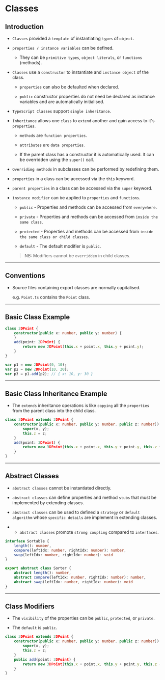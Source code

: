 # Classes

## Introduction

* `Classes` provided a `template` of instantiating `types` of `object`.

* `properties / instance variables` can be defined. 

    * They can be `primitive types`, `object literals`, or `functions` (methods).

* `Classes` use a `constructor` to instantiate and `instance object` of the class.

    * `properties` can also be defaulted when declared.

    * `public` constructor properties do not need be declared as instance variables and are automatically initialised.

* `TypeScript Classes` support `single inheritance`.

* `Inheritance` allows one `class` to `extend` another and gain access to it's `properties`.

    * `methods` are `function properties`.

    * `attributes` are `data properties`.

    * If the parent class has a constructor it is automatically used. It can be overridden using the `super()` call.


* `Overriding methods` in subclasses can be performed by redefining them.

* `properties` in a class can be accessed via the `this` keyword.

* `parent properties` in a class can be accessed via the `super` keyword.

* `instance modifier` can be applied to `properties` and `functions`.

    * `public` - Properties and methods can be accessed from `everywhere`.

    * `private` - Properties and methods can be accessed from `inside the same class`.

    * `protected` - Properties and methods can be accessed from `inside the same class or child classes`.

    * `default` - The default modifier is `public`.

    > NB: Modifiers cannot be `overridden` in child classes.

---

## Conventions

* Source files containing export classes are normally capitalised.

    e.g. `Point.ts` contains the `Point` class.


---

## Basic Class Example

```ts
class 2DPoint {
    constructor(public x: number, public y: number) {
    }
    add(point: 2DPoint) {
        return new 2DPoint(this.x + point.x, this.y + point.y);
    }
}

var p1 = new 2DPoint(0, 10);
var p2 = new 2DPoint(10, 20);
var p3 = p1.add(p2); // { x: 10, y: 30 }
```

---

## Basic Class Inheritance Example

* The `extends` inheritance operations is like `copying` all the `properties` from the parent class into the child class.

```ts
class 3DPoint extends 2DPoint {
    constructor(public x: number, public y: number, public z: number)) {
        super(x, y);
        this.z = z;
    }
    add(point: 3DPoint) {
        return new 3DPoint(this.x + point.x, this.y + point.y, this.z + point.z);
    }
}
```

---

## Abstract Classes

* `abstract classes` cannot be instantiated directly.

* `abstract classes` can define properties and method `stubs` that must be implemented by extending classes.

* `abstract classes` can be used to defined a `strategy` or `default algorithm` whose `specific details` are implement in extending classes.

* * `abstract classes` promote `strong coupling` compared to `interfaces`.

```ts
interface Sortable {
    length(): number,
    compare(leftIdx: number, rightIdx: number): number, 
    swap(leftIdx: number, rightIdx: number): void 
}

export abstract class Sorter {
    abstract length(): number,
    abstract compare(leftIdx: number, rightIdx: number): number, 
    abstract swap(leftIdx: number, rightIdx: number): void 
}
```

---

## Class Modifiers

* The `visibility` of the properties can be `public`, `protected`, or `private`. 

* The `default` is `public`.

```ts
class 3DPoint extends 2DPoint {
    constructor(public x: number, public y: number, public z: number)) {
        super(x, y);
        this.z = z;
    }
    public add(point: 3DPoint) {
        return new 3DPoint(this.x + point.x, this.y + point.y, this.z + point.z);
    }
}
```
